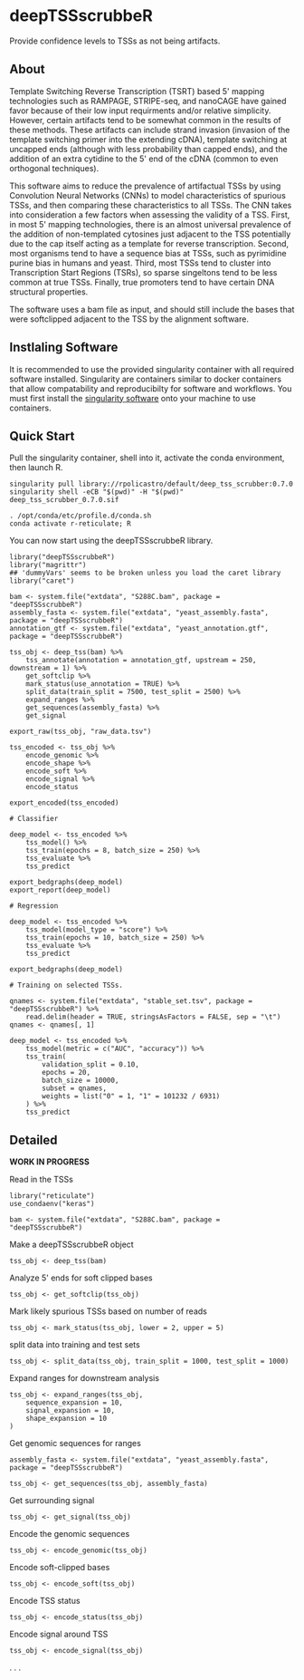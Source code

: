 # deepTSSscrubbeR

Provide confidence levels to TSSs as not being artifacts.

## About

Template Switching Reverse Transcription (TSRT) based 5' mapping technologies such as RAMPAGE, STRIPE-seq, and nanoCAGE
have gained favor because of their low input requirments and/or relative simplicity.
However, certain artifacts tend to be somewhat common in the results of these methods.
These artifacts can include strand invasion (invasion of the template switching primer into the extending cDNA),
template switching at uncapped ends (although with less probability than capped ends),
and the addition of an extra cytidine to the 5' end of the cDNA (common to even orthogonal techniques).

This software aims to reduce the prevalence of artifactual TSSs by using Convolution Neural Networks (CNNs) to model 
characteristics of spurious TSSs, and then comparing these characteristics to all TSSs.
The CNN takes into consideration a few factors when assessing the validity of a TSS.
First, in most 5' mapping technologies, there is an almost universal prevalence of the addition 
of non-templated cytosines just adjacent to the TSS potentially due to the cap itself acting as a template for reverse transcription.
Second, most organisms tend to have a sequence bias at TSSs, such as pyrimidine purine bias in humans and yeast.
Third, most TSSs tend to cluster into Transcription Start Regions (TSRs), so sparse singeltons tend to be less common at true TSSs.
Finally, true promoters tend to have certain DNA structural properties.

The software uses a bam file as input, and should still include the bases that were softclipped adjacent to the TSS by the alignment software.

## Instlaling Software

It is recommended to use the provided singularity container with all required software installed.
Singularity are containers similar to docker containers that allow compatability and reproducibilty for software and workflows.
You must first install the [singularity software](https://sylabs.io/guides/3.5/user-guide/quick_start.html#quick-installation-steps) 
onto your machine to use containers.



## Quick Start

Pull the singularity container, shell into it, activate the conda environment,
then launch R.
```
singularity pull library://rpolicastro/default/deep_tss_scrubber:0.7.0
singularity shell -eCB "$(pwd)" -H "$(pwd)" deep_tss_scrubber_0.7.0.sif

. /opt/conda/etc/profile.d/conda.sh
conda activate r-reticulate; R
```
You can now start using the deepTSSscrubbeR library.

```
library("deepTSSscrubbeR")
library("magrittr")
## 'dummyVars' seems to be broken unless you load the caret library
library("caret")

bam <- system.file("extdata", "S288C.bam", package = "deepTSSscrubbeR")
assembly_fasta <- system.file("extdata", "yeast_assembly.fasta", package = "deepTSSscrubbeR")
annotation_gtf <- system.file("extdata", "yeast_annotation.gtf", package = "deepTSSscrubbeR")

tss_obj <- deep_tss(bam) %>%
	tss_annotate(annotation = annotation_gtf, upstream = 250, downstream = 1) %>%
	get_softclip %>%
	mark_status(use_annotation = TRUE) %>%
	split_data(train_split = 7500, test_split = 2500) %>%
	expand_ranges %>%
	get_sequences(assembly_fasta) %>%
	get_signal

export_raw(tss_obj, "raw_data.tsv")

tss_encoded <- tss_obj %>%
	encode_genomic %>%
	encode_shape %>%
	encode_soft %>%
	encode_signal %>%
	encode_status

export_encoded(tss_encoded)

# Classifier

deep_model <- tss_encoded %>%
	tss_model() %>%
	tss_train(epochs = 8, batch_size = 250) %>%
	tss_evaluate %>%
	tss_predict

export_bedgraphs(deep_model)
export_report(deep_model)

# Regression

deep_model <- tss_encoded %>%
	tss_model(model_type = "score") %>%
	tss_train(epochs = 10, batch_size = 250) %>%
	tss_evaluate %>%
	tss_predict

export_bedgraphs(deep_model)

# Training on selected TSSs.

qnames <- system.file("extdata", "stable_set.tsv", package = "deepTSSscrubbeR") %>%
	read.delim(header = TRUE, stringsAsFactors = FALSE, sep = "\t")
qnames <- qnames[, 1]

deep_model <- tss_encoded %>%
	tss_model(metric = c("AUC", "accuracy")) %>%
	tss_train(
		validation_split = 0.10,
		epochs = 20,
		batch_size = 10000,
		subset = qnames,
		weights = list("0" = 1, "1" = 101232 / 6931)
	) %>%
	tss_predict

```

## Detailed

**WORK IN PROGRESS**

Read in the TSSs

```
library("reticulate")
use_condaenv("keras")

bam <- system.file("extdata", "S288C.bam", package = "deepTSSscrubbeR")
```

Make a deepTSSscrubbeR object

```
tss_obj <- deep_tss(bam)
```

Analyze 5' ends for soft clipped bases

```
tss_obj <- get_softclip(tss_obj)
```

Mark likely spurious TSSs based on number of reads

```
tss_obj <- mark_status(tss_obj, lower = 2, upper = 5)
```

split data into training and test sets

```
tss_obj <- split_data(tss_obj, train_split = 1000, test_split = 1000)
```

Expand ranges for downstream analysis

```
tss_obj <- expand_ranges(tss_obj,
	sequence_expansion = 10,
	signal_expansion = 10,
	shape_expansion = 10
)
```

Get genomic sequences for ranges

```
assembly_fasta <- system.file("extdata", "yeast_assembly.fasta", package = "deepTSSscrubbeR") 

tss_obj <- get_sequences(tss_obj, assembly_fasta)
```

Get surrounding signal

```
tss_obj <- get_signal(tss_obj)
```

Encode the genomic sequences

```
tss_obj <- encode_genomic(tss_obj)
```

Encode soft-clipped bases

```
tss_obj <- encode_soft(tss_obj)
```

Encode TSS status

```
tss_obj <- encode_status(tss_obj)
```

Encode signal around TSS

```
tss_obj <- encode_signal(tss_obj)
```

.
.
.
